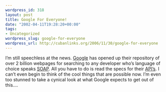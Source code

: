 ```yaml
--- 
wordpress_id: 318
layout: post
title: Google For Everyone!
date: "2002-04-11T19:28:20+00:00"
tags: 
- Uncategorized
wordpress_slug: google-for-everyone
wordpress_url: http://cubanlinks.org/2006/11/30/google-for-everyone
---
```

<p>I&#8217;m still speechless at the news.  <a href="http://www.google.com">Google</a> has opened up their repository of over 2 billion webpages for searching to any developer who&#8217;s language of choice speaks <a href="http://www.soapware.org"><span class="caps">SOAP</span></a>.  All you have to do is read the specs for their <a href="http://www.google.com/apis/"><span class="caps">API</span>&#8217;s</a>.  I can&#8217;t even begin to think of the cool things that are possible now.  I&#8217;m even too stunned to take a cynical look at what Google expects to get out of this&#8230;.</p>
